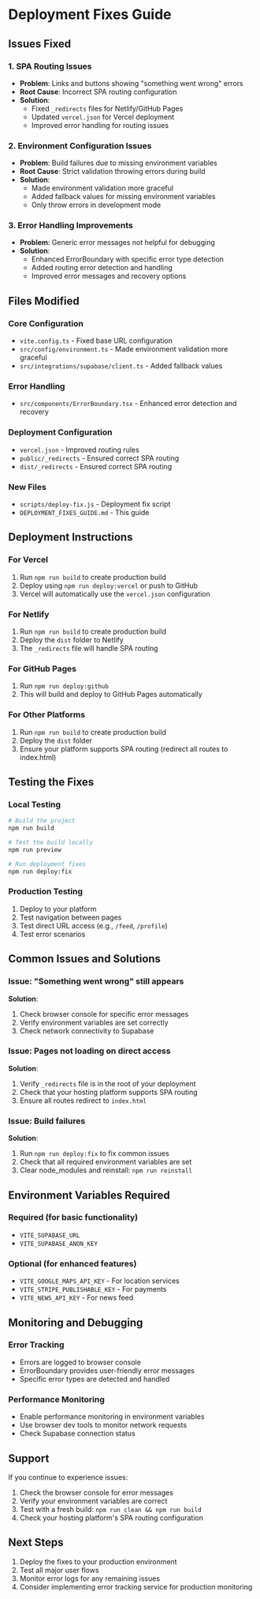 # Deployment Fixes Guide

## Issues Fixed

### 1. SPA Routing Issues
- **Problem**: Links and buttons showing "something went wrong" errors
- **Root Cause**: Incorrect SPA routing configuration
- **Solution**: 
  - Fixed `_redirects` files for Netlify/GitHub Pages
  - Updated `vercel.json` for Vercel deployment
  - Improved error handling for routing issues

### 2. Environment Configuration Issues
- **Problem**: Build failures due to missing environment variables
- **Root Cause**: Strict validation throwing errors during build
- **Solution**:
  - Made environment validation more graceful
  - Added fallback values for missing environment variables
  - Only throw errors in development mode

### 3. Error Handling Improvements
- **Problem**: Generic error messages not helpful for debugging
- **Solution**:
  - Enhanced ErrorBoundary with specific error type detection
  - Added routing error detection and handling
  - Improved error messages and recovery options

## Files Modified

### Core Configuration
- `vite.config.ts` - Fixed base URL configuration
- `src/config/environment.ts` - Made environment validation more graceful
- `src/integrations/supabase/client.ts` - Added fallback values

### Error Handling
- `src/components/ErrorBoundary.tsx` - Enhanced error detection and recovery

### Deployment Configuration
- `vercel.json` - Improved routing rules
- `public/_redirects` - Ensured correct SPA routing
- `dist/_redirects` - Ensured correct SPA routing

### New Files
- `scripts/deploy-fix.js` - Deployment fix script
- `DEPLOYMENT_FIXES_GUIDE.md` - This guide

## Deployment Instructions

### For Vercel
1. Run `npm run build` to create production build
2. Deploy using `npm run deploy:vercel` or push to GitHub
3. Vercel will automatically use the `vercel.json` configuration

### For Netlify
1. Run `npm run build` to create production build
2. Deploy the `dist` folder to Netlify
3. The `_redirects` file will handle SPA routing

### For GitHub Pages
1. Run `npm run deploy:github`
2. This will build and deploy to GitHub Pages automatically

### For Other Platforms
1. Run `npm run build` to create production build
2. Deploy the `dist` folder
3. Ensure your platform supports SPA routing (redirect all routes to index.html)

## Testing the Fixes

### Local Testing
```bash
# Build the project
npm run build

# Test the build locally
npm run preview

# Run deployment fixes
npm run deploy:fix
```

### Production Testing
1. Deploy to your platform
2. Test navigation between pages
3. Test direct URL access (e.g., `/feed`, `/profile`)
4. Test error scenarios

## Common Issues and Solutions

### Issue: "Something went wrong" still appears
**Solution**: 
1. Check browser console for specific error messages
2. Verify environment variables are set correctly
3. Check network connectivity to Supabase

### Issue: Pages not loading on direct access
**Solution**: 
1. Verify `_redirects` file is in the root of your deployment
2. Check that your hosting platform supports SPA routing
3. Ensure all routes redirect to `index.html`

### Issue: Build failures
**Solution**: 
1. Run `npm run deploy:fix` to fix common issues
2. Check that all required environment variables are set
3. Clear node_modules and reinstall: `npm run reinstall`

## Environment Variables Required

### Required (for basic functionality)
- `VITE_SUPABASE_URL`
- `VITE_SUPABASE_ANON_KEY`

### Optional (for enhanced features)
- `VITE_GOOGLE_MAPS_API_KEY` - For location services
- `VITE_STRIPE_PUBLISHABLE_KEY` - For payments
- `VITE_NEWS_API_KEY` - For news feed

## Monitoring and Debugging

### Error Tracking
- Errors are logged to browser console
- ErrorBoundary provides user-friendly error messages
- Specific error types are detected and handled

### Performance Monitoring
- Enable performance monitoring in environment variables
- Use browser dev tools to monitor network requests
- Check Supabase connection status

## Support

If you continue to experience issues:

1. Check the browser console for error messages
2. Verify your environment variables are correct
3. Test with a fresh build: `npm run clean && npm run build`
4. Check your hosting platform's SPA routing configuration

## Next Steps

1. Deploy the fixes to your production environment
2. Test all major user flows
3. Monitor error logs for any remaining issues
4. Consider implementing error tracking service for production monitoring
